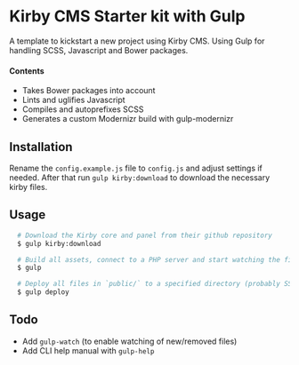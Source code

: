 # Kirby CMS Starter kit with Gulp
A template to kickstart a new project using Kirby CMS.
Using Gulp for handling SCSS, Javascript and Bower packages.

#### Contents
- Takes Bower packages into account
- Lints and uglifies Javascript
- Compiles and autoprefixes SCSS
- Generates a custom Modernizr build with gulp-modernizr

## Installation
Rename the `config.example.js` file to `config.js` and adjust settings if needed. After that run `gulp kirby:download` to download the necessary kirby files.

## Usage
```bash
  # Download the Kirby core and panel from their github repository
  $ gulp kirby:download

  # Build all assets, connect to a PHP server and start watching the files.
  $ gulp

  # Deploy all files in `public/` to a specified directory (probably SSH). Uses rsync.
  $ gulp deploy
```

## Todo
- Add `gulp-watch` (to enable watching of new/removed files)
- Add CLI help manual with `gulp-help`
